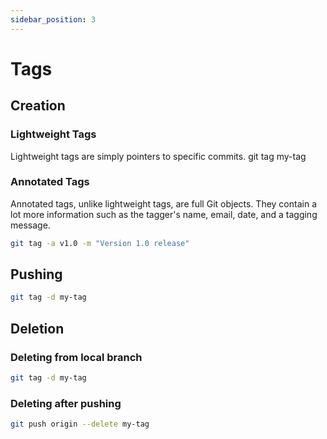 ```yaml
---
sidebar_position: 3
---
```


# Tags

## Creation

### Lightweight Tags

Lightweight tags are simply pointers to specific commits. git tag my-tag

### Annotated Tags

Annotated tags, unlike lightweight tags, are full Git objects. They contain a
lot more information such as the tagger's name, email, date, and a tagging
message.

```sh
git tag -a v1.0 -m "Version 1.0 release"
```

## Pushing

```sh
git tag -d my-tag
```

## Deletion

### Deleting from local branch

```sh
git tag -d my-tag
```

### Deleting after pushing

```sh
git push origin --delete my-tag
```

